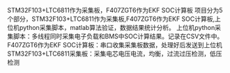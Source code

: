 STM32F103+LTC6811作为采集板，F407ZGT6作为EKF SOC计算板 项目分为5个部分，STM32F103+LTC6811作为采集板,F407ZGT6作为EKF SOC计算板,上位机python采集脚本，matlab算法验证，数据结果统计分析。 上位机python采集脚本：多线程同时采集电子负载和BMS中SOC计算结果。记录在CSV文件中。 F407ZGT6作为EKF SOC计算板：串口收集采集板数据，处理好后发送到上位机 STM32F103+LTC6811采集板：采集电芯电压电流，均衡，过流过压检测，低压检测
